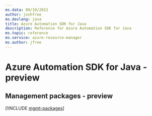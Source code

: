 ```yaml
---
ms.data: 09/19/2022
author: joshfree
ms.devlang: java
title: Azure Automation SDK for Java
description: Reference for Azure Automation SDK for Java
ms.topic: reference
ms.service: azure-resource-manager
ms.author: jfree
---
```

# Azure Automation SDK for Java - preview

## Management packages - preview
[!INCLUDE [mgmt-packages](automation-mgmt-index.md)]